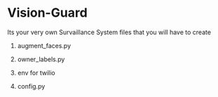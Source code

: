 # Vision-Guard
Its your very own Survaillance System
files that you will have to create
1) augment_faces.py
   
2) owner_labels.py
   
3) env for twilio

4) config.py
